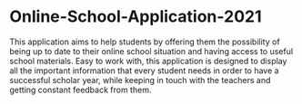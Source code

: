 # Online-School-Application-2021
This application aims to help students by offering them the possibility of being up to date to their online school situation and having access to useful school materials. Easy to work with, this application is designed to display all the important information that every student needs in order to have a successful scholar year, while keeping in touch with the teachers and getting constant feedback from them.
